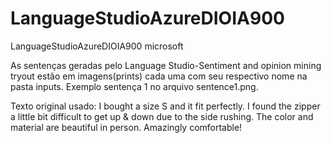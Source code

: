 # LanguageStudioAzureDIOIA900
LanguageStudioAzureDIOIA900 microsoft


As sentenças geradas pelo Language Studio-Sentiment and opinion mining tryout estão em imagens(prints) cada uma com seu respectivo nome na pasta inputs. Exemplo sentença 1 no arquivo sentence1.png.

Texto original usado: 
I bought a size S and it fit perfectly. I found the zipper a little bit difficult to get up & down due to the side rushing. The color and material are beautiful in person. Amazingly comfortable!
